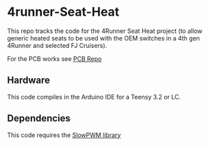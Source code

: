 # 4runner-Seat-Heat

This repo tracks the code for the 4Runner Seat Heat project (to allow generic heated seats to be used with the OEM switches in a 4th gen 4Runner and selected FJ Cruisers).

For the PCB works see [PCB Repo](https://github.com/alorman/4runner-Seat-Heat-PCB)

## Hardware
This code compiles in the Arduino IDE for a Teensy 3.2 or LC.

## Dependencies 
This code requires the [SlowPWM library](https://github.com/wkoch/SlowPWM)